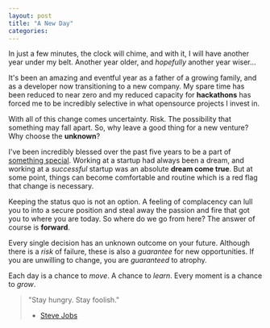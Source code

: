 ```yaml
---
layout: post
title: "A New Day"
categories:
---
```


In just a few minutes, the clock will chime, and with it, I will have another year under my belt.  Another year older, and *hopefully* another year wiser...

It's been an amazing and eventful year as a father of a growing family, and as a developer now transitioning to a new company.  My spare time has been reduced to near zero and my reduced capacity for **hackathons** has forced me to be incredibly selective in what opensource projects I invest in.

With all of this change comes uncertainty.  Risk.  The possibility that something may fall apart.  So, why leave a good thing for a new venture?  Why choose the **unknown**?

I've been incredibly blessed over the past five years to be a part of [something special](http://socialcast.com).
Working at a startup had always been a dream, and working at a *successful* startup was an absolute **dream come true**.  But at some point, things can become comfortable and routine which is a red flag that change is necessary.

Keeping the status quo is not an option.  A feeling of complacency can lull you to into a secure position and steal away the passion and fire that got you to where you are today.  So where do we go from here?  The answer of course is **forward**.

Every single decision has an unknown outcome on your future. Although there is a *risk* of failure, these is also a *guarantee* for new opportunities.  If you are unwilling to change, you are *guaranteed* to atrophy.

Each day is a chance to *move*.  A chance to *learn*.  Every moment is a chance to *grow*.

> "Stay hungry. Stay foolish."
> - [Steve Jobs](http://en.wikipedia.org/wiki/Whole_Earth_Catalog)